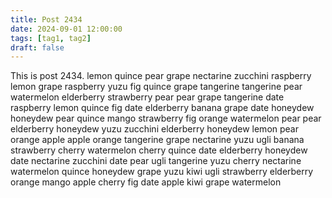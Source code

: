 ```yaml
---
title: Post 2434
date: 2024-09-01 12:00:00
tags: [tag1, tag2]
draft: false
---
```

This is post 2434.
lemon
quince
pear
grape
nectarine
zucchini
raspberry
lemon
grape
raspberry
yuzu
fig
quince
grape
tangerine
tangerine
pear
watermelon
elderberry
strawberry
pear
pear
grape
tangerine
date
raspberry
lemon
quince
fig
date
elderberry
banana
grape
date
honeydew
honeydew
pear
quince
mango
strawberry
fig
orange
watermelon
pear
pear
elderberry
honeydew
yuzu
zucchini
elderberry
honeydew
lemon
pear
orange
apple
apple
orange
tangerine
grape
nectarine
yuzu
ugli
banana
strawberry
cherry
watermelon
cherry
quince
date
elderberry
honeydew
date
nectarine
zucchini
date
pear
ugli
tangerine
yuzu
cherry
nectarine
watermelon
quince
honeydew
grape
yuzu
kiwi
ugli
strawberry
elderberry
orange
mango
apple
cherry
fig
date
apple
kiwi
grape
watermelon
